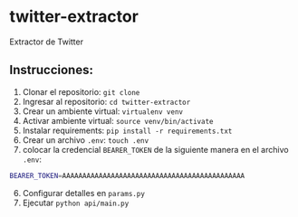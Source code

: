 # twitter-extractor

Extractor de Twitter

## Instrucciones:

1. Clonar el repositorio: `git clone`
2. Ingresar al repositorio: `cd twitter-extractor`
3. Crear un ambiente virtual: `virtualenv venv`
4. Activar ambiente virtual: `source venv/bin/activate`
5. Instalar requirements: `pip install -r requirements.txt`
6. Crear un archivo `.env`: `touch .env` 
7. colocar la credencial `BEARER_TOKEN` de la siguiente manera en el archivo `.env`:
```bash
BEARER_TOKEN=AAAAAAAAAAAAAAAAAAAAAAAAAAAAAAAAAAAAAAAAAAAAA
``` 
6. Configurar detalles en `params.py`
7. Ejecutar `python api/main.py`